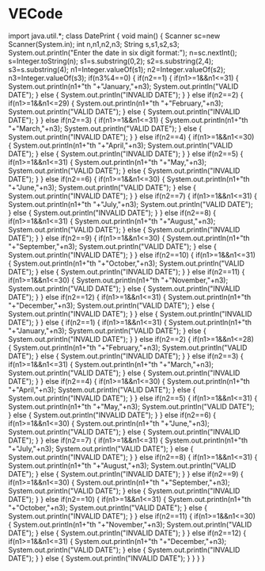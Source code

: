 # VECode
import java.util.*;
class DatePrint
{
    void main()
    {
        Scanner sc=new Scanner(System.in);
        int n,n1,n2,n3;
        String s,s1,s2,s3;
        System.out.println("Enter the date in six digit format:");
        n=sc.nextInt();
        s=Integer.toString(n);
        s1=s.substring(0,2);
        s2=s.substring(2,4);
        s3=s.substring(4);
        n1=Integer.valueOf(s1);
        n2=Integer.valueOf(s2);
        n3=Integer.valueOf(s3);
        if(n3%4==0)
        {
            if(n2==1)
            {
                if(n1>=1&&n1<=31)
                {
                    System.out.println(n1+"th "+"January,"+n3);
                    System.out.println("VALID DATE");
                }
                else
                {
                    System.out.println("INVALID DATE");
                }
            }
            else if(n2==2)
            {
                if(n1>=1&&n1<=29)
                {
                    System.out.println(n1+"th "+"February,"+n3);
                    System.out.println("VALID DATE");
                }
                else
                {
                    System.out.println("INVALID DATE");
                }
            }
            else if(n2==3)
            {
                if(n1>=1&&n1<=31)
                {
                    System.out.println(n1+"th "+"March,"+n3);
                    System.out.println("VALID DATE");
                }
                else
                {
                    System.out.println("INVALID DATE");
                }
            }
            else if(n2==4)
            {
                if(n1>=1&&n1<=30)
                {
                    System.out.println(n1+"th "+"April,"+n3);
                    System.out.println("VALID DATE");
                }
                else
                {
                    System.out.println("INVALID DATE");
                }
            }
            else if(n2==5)
            {
                if(n1>=1&&n1<=31)
                {
                    System.out.println(n1+"th "+"May,"+n3);
                    System.out.println("VALID DATE");
                }
                else
                {
                    System.out.println("INVALID DATE");
                }
            }
            else if(n2==6)
            {
                if(n1>=1&&n1<=30)
                {
                    System.out.println(n1+"th "+"June,"+n3);
                    System.out.println("VALID DATE");
                }
                else
                {
                    System.out.println("INVALID DATE");
                }
            }
            else if(n2==7)
            {
                if(n1>=1&&n1<=31)
                {
                    System.out.println(n1+"th "+"July,"+n3);
                    System.out.println("VALID DATE");
                }
                else
                {
                    System.out.println("INVALID DATE");
                }
            }
            else if(n2==8)
            {
                if(n1>=1&&n1<=31)
                {
                    System.out.println(n1+"th "+"August,"+n3);
                    System.out.println("VALID DATE");
                }
                else
                {
                    System.out.println("INVALID DATE");
                }
            }
            else if(n2==9)
            {
                if(n1>=1&&n1<=30)
                {
                    System.out.println(n1+"th "+"September,"+n3);
                    System.out.println("VALID DATE");
                }
                else
                {
                    System.out.println("INVALID DATE");
                }
            }
            else if(n2==10)
            {
                if(n1>=1&&n1<=31)
                {
                    System.out.println(n1+"th "+"October,"+n3);
                    System.out.println("VALID DATE");
                }
                else
                {
                    System.out.println("INVALID DATE");
                }
            }
            else if(n2==11)
            {
                if(n1>=1&&n1<=30)
                {
                    System.out.println(n1+"th "+"November,"+n3);
                    System.out.println("VALID DATE");
                }
                else
                {
                    System.out.println("INVALID DATE");
                }
            }
            else if(n2==12)
            {
                if(n1>=1&&n1<=31)
                {
                    System.out.println(n1+"th "+"December,"+n3);
                    System.out.println("VALID DATE");
                }
                else
                {
                    System.out.println("INVALID DATE");
                }
            }
            else
            {
                System.out.println("INVALID DATE");
            }
        }
        else
        {
            if(n2==1)
            {
                if(n1>=1&&n1<=31)
                {
                    System.out.println(n1+"th "+"January,"+n3);
                    System.out.println("VALID DATE");
                }
                else
                {
                    System.out.println("INVALID DATE");
                }
            }
            else if(n2==2)
            {
                if(n1>=1&&n1<=28)
                {
                    System.out.println(n1+"th "+"February,"+n3);
                    System.out.println("VALID DATE");
                }
                else
                {
                    System.out.println("INVALID DATE");
                }
            }
            else if(n2==3)
            {
                if(n1>=1&&n1<=31)
                {
                    System.out.println(n1+"th "+"March,"+n3);
                    System.out.println("VALID DATE");
                }
                else
                {
                    System.out.println("INVALID DATE");
                }
            }
            else if(n2==4)
            {
                if(n1>=1&&n1<=30)
                {
                    System.out.println(n1+"th "+"April,"+n3);
                    System.out.println("VALID DATE");
                }
                else
                {
                    System.out.println("INVALID DATE");
                }
            }
            else if(n2==5)
            {
                if(n1>=1&&n1<=31)
                {
                    System.out.println(n1+"th "+"May,"+n3);
                    System.out.println("VALID DATE");
                }
                else
                {
                    System.out.println("INVALID DATE");
                }
            }
            else if(n2==6)
            {
                if(n1>=1&&n1<=30)
                {
                    System.out.println(n1+"th "+"June,"+n3);
                    System.out.println("VALID DATE");
                }
                else
                {
                    System.out.println("INVALID DATE");
                }
            }
            else if(n2==7)
            {
                if(n1>=1&&n1<=31)
                {
                    System.out.println(n1+"th "+"July,"+n3);
                    System.out.println("VALID DATE");
                }
                else
                {
                    System.out.println("INVALID DATE");
                }
            }
            else if(n2==8)
            {
                if(n1>=1&&n1<=31)
                {
                    System.out.println(n1+"th "+"August,"+n3);
                    System.out.println("VALID DATE");
                }
                else
                {
                    System.out.println("INVALID DATE");
                }
            }
            else if(n2==9)
            {
                if(n1>=1&&n1<=30)
                {
                    System.out.println(n1+"th "+"September,"+n3);
                    System.out.println("VALID DATE");
                }
                else
                {
                    System.out.println("INVALID DATE");
                }
            }
            else if(n2==10)
            {
                if(n1>=1&&n1<=31)
                {
                    System.out.println(n1+"th "+"October,"+n3);
                    System.out.println("VALID DATE");
                }
                else
                {
                    System.out.println("INVALID DATE");
                }
            }
            else if(n2==11)
            {
                if(n1>=1&&n1<=30)
                {
                    System.out.println(n1+"th "+"November,"+n3);
                    System.out.println("VALID DATE");
                }
                else
                {
                    System.out.println("INVALID DATE");
                }
            }
            else if(n2==12)
            {
                if(n1>=1&&n1<=31)
                {
                    System.out.println(n1+"th "+"December,"+n3);
                    System.out.println("VALID DATE");
                }
                else
                {
                    System.out.println("INVALID DATE");
                }
            }
            else
            {
                System.out.println("INVALID DATE");
            }
        }
    }
}
